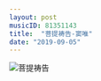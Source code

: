 ```yaml
---
layout: post
musicID: 81351143
title:  "菩提祷告-窦唯"
date: "2019-09-05"
---
```


![菩提祷告](https://i.loli.net/2019/09/05/zgPIAkEDpelcyu6.jpg)
